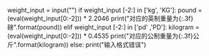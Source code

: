 weight_input = input("")
if weight_input [-2:] in ['kg', 'KG']:
    pound = (eval(weight_input[0:-2])) * 2.2046
    print("对应的英制重量为{:.3f}磅".format(pound))
elif weight_input [-2:] in ['pd' ,'PD']:
    kilogram = (eval(weight_input[0:-2])) * 0.4535
    print("对应的公制重量为{:.3f}公斤".format(kilogram))
else:
    print("输入格式错误")
